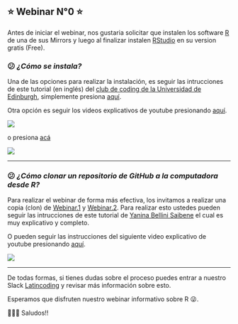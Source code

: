 ## :star: Webinar N°0 :star:
Antes de iniciar el webinar, nos gustaria solicitar que instalen los software [R](https://cran.r-project.org/mirrors.html) de una de sus Mirrors y luego al finalizar instalen [RStudio](https://www.rstudio.com/products/rstudio/download/) en su version gratis (Free).

### :confused: *¿Cómo se instala?*
Una de las opciones para realizar la instalación, es seguir las intrucciones de este tutorial (en inglés) del [club de coding de la Universidad de Edinburgh](https://ourcodingclub.github.io/tutorials/intro-to-r/#download), simplemente presiona [aquí](https://ourcodingclub.github.io/tutorials/intro-to-r/#download).

Otra opción es seguir los videos explicativos de youtube presionando [aquí](https://www.youtube.com/watch?v=D9Bp11iZssc&t=3s).

[![](http://img.youtube.com/vi/D9Bp11iZssc/0.jpg)](http://www.youtube.com/watch?v=D9Bp11iZssc "Cómo Descargar e Instalar R y RStudio")

o presiona [acá](https://www.youtube.com/watch?v=Nmu4WPdJBRo)

[![](http://img.youtube.com/vi/Nmu4WPdJBRo/0.jpg)](http://www.youtube.com/watch?v=Nmu4WPdJBRo "DESCARGAR e instalar R y RStudio 2021 💻📊#02 [ CURSO R STUDIO ]")

---

### :confused: *¿Cómo clonar un repositorio de GitHub a la computadora desde R?*
Para realizar el webinar de forma más efectiva, los invitamos a realizar una copia (clon) de [Webinar.1](https://github.com/Geocodigos-cl/Webinar.1.git) y [Webinar.2](https://github.com/Geocodigos-cl/Webinar.2.git). Para realizar esto ustedes pueden seguir las intrucciones de este tutorial de [Yanina Bellini Saibene](https://yabellini.netlify.app/es/post/githubconr/) el cual es muy explicativo y completo. 

O pueden seguir las instrucciones del siguiente video explicativo de youtube presionando [aquí](https://youtu.be/tZ-RklTIMPA).

[![](http://img.youtube.com/vi/tZ-RklTIMPA/0.jpg)](http://www.youtube.com/watch?v=tZ-RklTIMPA "Linking Git and R (Clonar Respositorios de GitHub a la computadora desde R)")

---

De todas formas, si tienes dudas sobre el proceso puedes entrar a nuestro Slack [Latincoding](https://join.slack.com/t/latincoding/shared_invite/zt-nnhgkb43-1ccg6DgMnyJU28zMHs~CJw) y revisar más información sobre esto.

Esperamos que disfruten nuestro webinar informativo sobre R :stuck_out_tongue_winking_eye:.

👋👋👋 Saludos!!